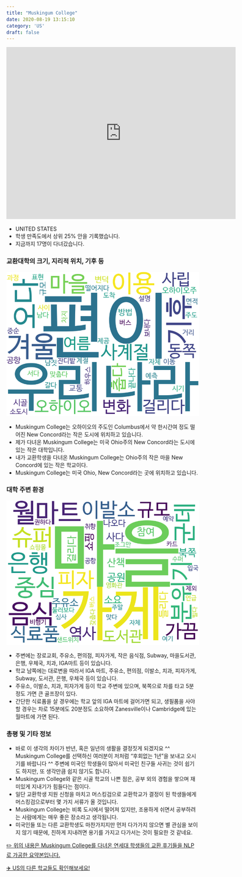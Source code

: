 ```yaml
---
title: "Muskingum College"
date: 2020-08-19 13:15:10
category: 'US'
draft: false
---
```


<iframe
width="600"
height="450"
frameborder="0" style="border:0"
src="https://www.google.com/maps/embed/v1/place?key=AIzaSyC9e1AME-pVmWC4hBpFdu5S4dKzyepa3HQ&q=Muskingum+College&center=40.000294200000006,-81.7390462&zoom=14" allowfullscreen>
</iframe>

* UNITED STATES
* 학생 만족도에서 상위 25% 안을 기록했습니다.
* 지금까지 17명이 다녀갔습니다. 

### 교환대학의 크기, 지리적 위치, 기후 등

![gen_info-WordCloud](../univ_wordclouds_okt/gen_info/US000118_gen_info_okt.png)

* Muskingum College는 오하이오의 주도인 Columbus에서 약 한시간여 정도 떨어진 New Concord라는 작은 도시에 위치하고 있습니다.
* 제가 다녀온 Muskingum College는 미국 Ohio주의 New Concord라는 도시에 있는 작은 대학입니다.
* 내가 교환학생을 다녀온 Muskingum College는 Ohio주의 작은 마을 New Concord에 있는 작은 학교이다.
* Muskingum College는 미국 Ohio, New Concord라는 곳에 위치하고 있습니다.


### 대학 주변 환경

![env_info-WordCloud](../univ_wordclouds_okt/env_info/US000118_env_info_okt.png)

* 주변에는 장로교회, 주유소, 편의점, 피자가게, 작은 음식점, Subway, 마을도서관, 은행, 우체국, 치과, IGA마트 등이 있습니다.
* 학교 남쪽에는 대로변을 따라서 IGA 마트, 주유소, 편의점, 이발소, 치과, 피자가게, Subway, 도서관, 은행, 우체국 등이 있습니다.
* 주유소, 이발소, 치과, 피자가게 등이 학교 주변에 있으며, 북쪽으로 차를 타고 5분 정도 가면 큰 골프장이 있다.
* 간단한 식료품을 살 경우에는 학교 앞의 IGA 마트에 걸어가면 되고, 생필품을 사야 할 경우는 차로 15분에도 20분정도 소요하여 Zanesville이나 Cambridge에 있는 월마트에 가면 된다.


### 총평 및 기타 정보 
* 바로 이 생각의 차이가 반년, 혹은 일년의 생활을 결정짓게 되겠지요 ^^ Muskingum College를 선택하신 여러분이 저처럼 “후회없는 1년”을 보내고 오시기를 바랍니다 ^^ 주변에 미국인 학생들이 많아서 미국인 친구들 사귀는 것이 쉽기도 하지만, 또 생각만큼 쉽지 않기도 합니다.
* Muskingum College와 같은 시골 학교의 나쁜 점은, 공부 외의 경험을 쌓으며 재미있게 지내기가 힘들다는 점이다.
* 일단 교환학생 지원 신청을 마치고 머스킹검으로 교환학교가 결정이 된 학생들에게 머스킹검으로부터 몇 가지 서류가 올 것입니다.
* Muskingum College는 비록 도시에서 떨어져 있지만, 조용하게 쉬면서 공부하려는 사람에게는 매우 좋은 장소라고 생각됩니다.
* 미국인들 또는 다른 교환학생도 마찬가지지만 먼저 다가가지 않으면 별 관심을 보이지 않기 때문에, 친하게 지내려면 용기를 가지고 다가서는 것이 필요한 것 같네요.


[✏️ 위의 내용은 Muskingum College를 다녀온 연세대 학생들의 교환 후기들을 NLP로 가공한 요약본입니다.](http://oia.yonsei.ac.kr/partner/expReport.asp?ucode=US000118&bgbn=A)

[✈️ US의 다른 학교들도 확인해보세요!](https://yonsei-exchange.netlify.app/?category=US)
